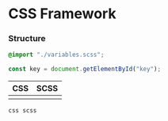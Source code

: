 # CSS Framework

### Structure

```css
@import "./variables.scss";
```

````javascript
const key = document.getElementById("key");
````



| CSS  | SCSS |
| ---- | ---- |
|      |      |



```sequence
css scss

```

